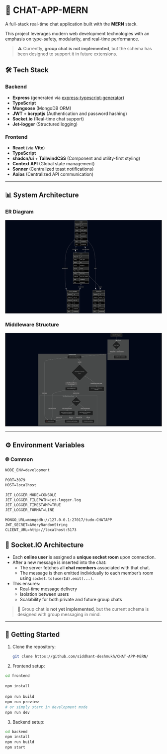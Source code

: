 # 💬 CHAT-APP-MERN

A full-stack real-time chat application built with the **MERN** stack.

This project leverages modern web development technologies with an emphasis on type-safety, modularity, and real-time performance.

> ⚠️ Currently, **group chat is not implemented**, but the schema has been designed to support it in future extensions.

## 🛠️ Tech Stack

### Backend
- **Express** (generated via [express-typescript-generator](https://www.npmjs.com/package/express-typescript-generator))
- **TypeScript**
- **Mongoose** (MongoDB ORM)
- **JWT + bcryptjs** (Authentication and password hashing)
- **Socket.io** (Real-time chat support)
- **Jet-logger** (Structured logging)

### Frontend
- **React** (via **Vite**)
- **TypeScript**
- **shadcn/ui** + **TailwindCSS** (Component and utility-first styling)
- **Context API** (Global state management)
- **Sonner** (Centralized toast notifications)
- **Axios** (Centralized API communication)

---

## 📊 System Architecture

### ER Diagram

![ER Diagram](./er-diagram.png)

### Middleware Structure

![Middleware Structure](./middleware-structure.png)

---

## ⚙️ Environment Variables

### 🌐 Common
```env
NODE_ENV=development

PORT=3079
HOST=localhost

JET_LOGGER_MODE=CONSOLE
JET_LOGGER_FILEPATH=jet-logger.log
JET_LOGGER_TIMESTAMP=TRUE
JET_LOGGER_FORMAT=LINE

MONGO_URL=mongodb://127.0.0.1:27017/tudo-CHATAPP
JWT_SECRET=AVeryRandomString
CLIENT_URL=http://localhost:5173
```


## 🔌 Socket.IO Architecture

- Each **online user** is assigned a **unique socket room** upon connection.
- After a new message is inserted into the chat:
  - The server fetches all **chat members** associated with that chat.
  - The message is then emitted individually to each member’s room using `socket.to(userId).emit(...)`.
- This ensures:
  - Real-time message delivery
  - Isolation between users
  - Scalability for both private and future group chats

> 🔄 Group chat is **not yet implemented**, but the current schema is designed with group messaging in mind.

---

## 🚀 Getting Started

1. Clone the repository:
   ```bash
   git clone https://github.com/siddhant-deshmukh/CHAT-APP-MERN/
   ```
2. Frontend setup:
  ```bash
  cd frontend

  npm install
  
  npm run build
  npm run preview
  # or simply start in development mode
  npm run dev
  ```
3. Backend setup:
  ```bash
  cd backend
  npm install
  npm run build
  npm start
  ```


